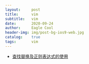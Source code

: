 ```yaml
---
layout:     post
title:      vim
subtitle:   vim
date:       2020-09-24
author:     Eagle Cool
header-img: img/post-bg-ios9-web.jpg
catalog: 	true
tags:       vim
---
```


* [查找替换及正则表达式的使用](https://tanqisen.github.io/blog/2013/01/13/vim-search-replace-regex/) 



